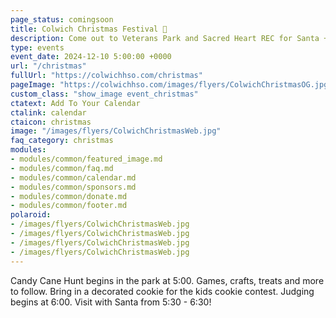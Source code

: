 ```yaml
---
page_status: comingsoon
title: Colwich Christmas Festival 🎄
description: Come out to Veterans Park and Sacred Heart REC for Santa + Activities!
type: events
event_date: 2024-12-10 5:00:00 +0000
url: "/christmas"
fullUrl: "https://colwichhso.com/christmas"
pageImage: "https://colwichhso.com/images/flyers/ColwichChristmasOG.jpg"
custom_class: "show_image event_christmas"
ctatext: Add To Your Calendar
ctalink: calendar
ctaicon: christmas
image: "/images/flyers/ColwichChristmasWeb.jpg"
faq_category: christmas
modules:
- modules/common/featured_image.md
- modules/common/faq.md
- modules/common/calendar.md
- modules/common/sponsors.md
- modules/common/donate.md
- modules/common/footer.md
polaroid: 
- /images/flyers/ColwichChristmasWeb.jpg
- /images/flyers/ColwichChristmasWeb.jpg
- /images/flyers/ColwichChristmasWeb.jpg
- /images/flyers/ColwichChristmasWeb.jpg
---
```

Candy Cane Hunt begins in the park at 5:00. Games, crafts, treats and more to follow. Bring in a decorated cookie for the kids cookie contest. Judging begins at 6:00. Visit with Santa from 5:30 - 6:30!
